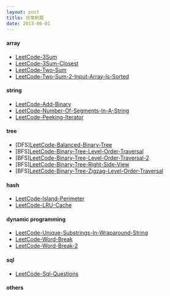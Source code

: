 ```yaml
---
layout: post
title: 日常刷题
date: 2013-06-01
---
```


#### array

- [LeetCode-3Sum](/practise/LeetCode-3Sum)
- [LeetCode-3Sum-Closest](/practise/LeetCode-3Sum-Closest)
- [LeetCode-Two-Sum](/practise/LeetCode-Two-Sum)
- [LeetCode-Two-Sum-2-Input-Array-Is-Sorted](/practise/LeetCode-Two-Sum-2-Input-Array-Is-Sorted)

#### string

- [LeetCode-Add-Binary](/practise/LeetCode-Add-Binary)
- [LeetCode-Number-Of-Segments-In-A-String](/practise/LeetCode-Number-Of-Segments-In-A-String)
- [LeetCode-Peeking-Iterator](/practise/LeetCode-Peeking-Iterator)

#### tree

- \[DFS\][LeetCode-Balanced-Binary-Tree](/practise/LeetCode-Balanced-Binary-Tree)
- \[BFS\][LeetCode-Binary-Tree-Level-Order-Traversal](/practise/LeetCode-Binary-Tree-Level-Order-Traversal)
- \[BFS\][LeetCode-Binary-Tree-Level-Order-Traversal-2](/practise/LeetCode-Binary-Tree-Level-Order-Traversal-2)
- \[BFS\][LeetCode-Binary-Tree-Right-Side-View](/practise/LeetCode-Binary-Tree-Right-Side-View)
- \[BFS\][LeetCode-Binary-Tree-Zigzag-Level-Order-Traversal](/practise/LeetCode-Binary-Tree-Zigzag-Level-Order-Traversal)

#### hash
- [LeetCode-Island-Perimeter](/practise/LeetCode-Island-Perimeter)
- [LeetCode-LRU-Cache](/practise/LeetCode-LRU-Cache)

#### dynamic programming
- [LeetCode-Unique-Substrings-In-Wraparound-String](/practise/LeetCode-Unique-Substrings-In-Wraparound-String)
- [LeetCode-Word-Break](/practise/LeetCode-Word-Break)
- [LeetCode-Word-Break-2](/practise/LeetCode-Word-Break-2)

#### sql
- [LeetCode-Sql-Questions](/practise/LeetCode-Sql-Questions)

#### others
